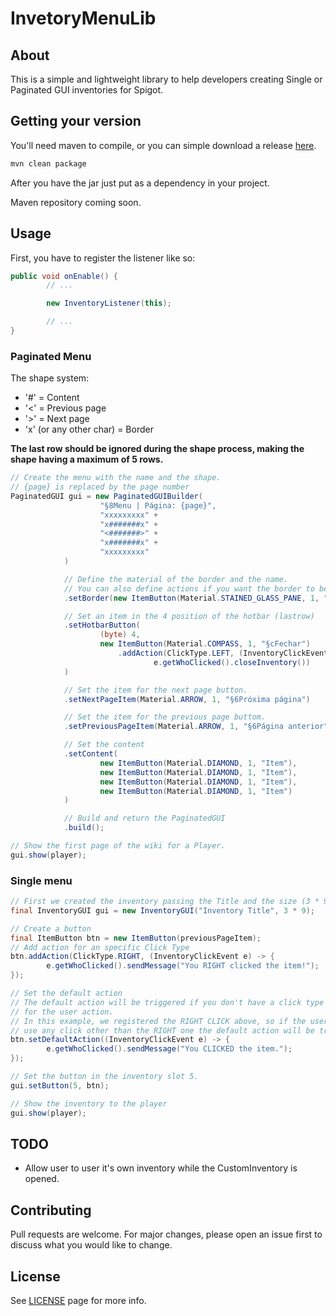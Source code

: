 # InvetoryMenuLib

## About

This is a simple and lightweight library to help developers creating Single or Paginated GUI inventories for Spigot.

## Getting your version

You'll need maven to compile, or you can simple download a release [here](https://github.com/arantesxyz/InventoryMenuLib/releases).

```bash
mvn clean package
```

After you have the jar just put as a dependency in your project.

Maven repository coming soon.

## Usage

First, you have to register the listener like so:

```java
public void onEnable() {
        // ...

        new InventoryListener(this);

        // ...
}
```

### Paginated Menu

The shape system:

-   '#' = Content
-   '<' = Previous page
-   '>' = Next page
-   'x' (or any other char) = Border

**The last row should be ignored during the shape process, making the shape having a maximum of 5 rows.**

```java
// Create the menu with the name and the shape.
// {page} is replaced by the page number
PaginatedGUI gui = new PaginatedGUIBuilder(
                    "§8Menu | Página: {page}",
                    "xxxxxxxxx" +
                    "x#######x" +
                    "<#######>" +
                    "x#######x" +
                    "xxxxxxxxx"
            )

            // Define the material of the border and the name.
            // You can also define actions if you want the border to be clickable
            .setBorder(new ItemButton(Material.STAINED_GLASS_PANE, 1, "§eBorda", ""))

            // Set an item in the 4 position of the hotbar (lastrow)
            .setHotbarButton(
                    (byte) 4,
                    new ItemButton(Material.COMPASS, 1, "§cFechar")
                        .addAction(ClickType.LEFT, (InventoryClickEvent e) ->
                                e.getWhoClicked().closeInventory())
            )

            // Set the item for the next page button.
            .setNextPageItem(Material.ARROW, 1, "§6Próxima página")

            // Set the item for the previous page buttom.
            .setPreviousPageItem(Material.ARROW, 1, "§6Página anterior")

            // Set the content
            .setContent(
                    new ItemButton(Material.DIAMOND, 1, "Item"),
                    new ItemButton(Material.DIAMOND, 1, "Item"),
                    new ItemButton(Material.DIAMOND, 1, "Item"),
                    new ItemButton(Material.DIAMOND, 1, "Item")
            )

            // Build and return the PaginatedGUI
            .build();

// Show the first page of the wiki for a Player.
gui.show(player);
```

### Single menu

```java
// First we created the inventory passing the Title and the size (3 * 9 -> 3 row inventory).
final InventoryGUI gui = new InventoryGUI("Inventory Title", 3 * 9);

// Create a button
final ItemButton btn = new ItemButton(previousPageItem);
// Add action for an specific Click Type
btn.addAction(ClickType.RIGHT, (InventoryClickEvent e) -> {
        e.getWhoClicked().sendMessage("You RIGHT clicked the item!");
});

// Set the default action
// The default action will be triggered if you don't have a click type registered
// for the user action.
// In this example, we registered the RIGHT CLICK above, so if the user
// use any click other than the RIGHT one the default action will be triggered.
btn.setDefaultAction((InventoryClickEvent e) -> {
        e.getWhoClicked().sendMessage("You CLICKED the item.");
});

// Set the button in the inventory slot 5.
gui.setButton(5, btn);

// Show the inventory to the player
gui.show(player);
```

## TODO

-   Allow user to user it's own inventory while the CustomInventory is opened.

## Contributing

Pull requests are welcome. For major changes, please open an issue first to discuss what you would like to change.

## License

See [LICENSE](https://github.com/arantesxyz/InventoryMenuLib/blob/master/LICENSE) page for more info.
